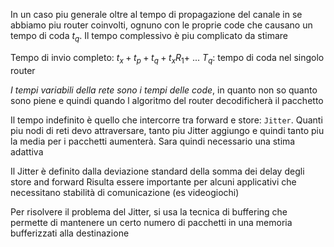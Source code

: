 In un caso piu generale oltre al tempo di propagazione del canale in se abbiamo piu router coinvolti, ognuno con le proprie code che causano un tempo di coda $t_q$.
Il tempo complessivo è piu complicato da stimare

Tempo di invio completo: $t_x+ t_p + t_q + t_xR_1 +$ ...
$T_q$: tempo di coda nel singolo router

*I tempi variabili della rete sono i tempi delle code*, in quanto non so quanto sono piene e quindi quando l algoritmo del router decodificherà il pacchetto

Il tempo indefinito è quello che intercorre tra forward e store: `Jitter`.
Quanti piu nodi di reti devo attraversare, tanto piu Jitter aggiungo e quindi tanto piu la media per i pacchetti aumenterà. Sara quindi necessario una stima adattiva 

Il Jitter è definito dalla deviazione standard della somma dei delay degli store and forward
Risulta essere importante per alcuni applicativi che necessitano stabilità di comunicazione (es videogiochi)

Per risolvere il problema del Jitter, si usa la tecnica di buffering che permette di mantenere un certo numero di pacchetti in una memoria bufferizzati alla destinazione 